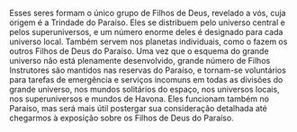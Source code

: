 ﻿Esses seres formam o único grupo de Filhos de Deus, revelado a vós, cuja origem é a Trindade do Paraíso. Eles se distribuem pelo universo central e pelos superuniversos, e um número enorme deles é designado para cada universo local. Também servem nos planetas individuais, como o fazem os outros Filhos de Deus do Paraíso. Uma vez que o esquema do grande universo não está plenamente desenvolvido, grande número de Filhos Instrutores são mantidos nas reservas do Paraíso, e tornam-se voluntários para tarefas de emergência e serviços incomuns em todas as divisões do grande universo, nos mundos solitários do espaço, nos universos locais, nos superuniversos e mundos de Havona. Eles funcionam também no Paraíso, mas será mais útil postergar sua consideração detalhada até chegarmos à exposição sobre os Filhos de Deus do Paraíso.
